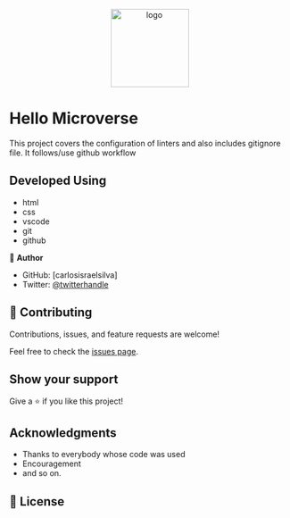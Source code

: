 <a name="readme-top"></a>


<div align="center">

  <img src="https://raw.githubusercontent.com/microverseinc/readme-template/master/murple_logo.png" alt="logo" width="140"  height="auto" />
  <br/>
  
</div>

# Hello Microverse

This project covers the configuration of linters and also includes gitignore file. It follows/use github workflow

## Developed Using

- html
- css
- vscode
- git
- github


👤 **Author**

- GitHub: [carlosisraelsilva]
- Twitter: [@twitterhandle](https://twitter.com/carlosisraels)


## 🤝 Contributing

Contributions, issues, and feature requests are welcome!

Feel free to check the [issues page](../../issues/).

## Show your support

Give a ⭐️ if you like this project!

## Acknowledgments

- Thanks to everybody whose code was used 
- Encouragement 
- and so on.

## 📝 License

